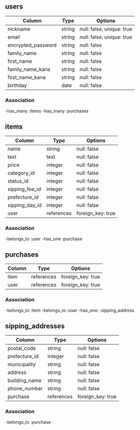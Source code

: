 ## users

|Column            |Type  |Options                  |
|------------------|------|-------------------------|
|nickname          |string|null: false, unique: true|
|email             |string|null: false, unique: true|
|encrypted_password|string|null: false              |
|family_name       |string|null: false              |
|first_name        |string|null: false              |
|family_name_kana  |string|null: false              |
|first_name_kana   |string|null: false              |
|birthday          |date  |null: false              |

### Association

-has_many :items
-has_many :purchases


## items

|Column        |Type      |Options            |
|--------------|----------|-------------------|
|name          |string    |null: false        |
|text          |text      |null: false        |
|price         |integer   |null: false        |
|category_id   |integer   |null: false        |
|status_id     |integer   |null: false        |
|sipping_fee_id|integer   |null: false        |
|prefecture_id |integer   |null: false        |
|sipping_day_id|integer   |null: false        |
|user          |references|foreign_key: true  |


### Association

-belongs_to :user
-has_one    :purchase


## purchases

|Column |Type      |Options             |
|-------|----------|--------------------|
|item   |references|foreign_key: true   |
|user   |references|foreign_key: true   |

### Association

-belongs_to :item
-belongs_to :user
-has_one:   :sipping_address


## sipping_addresses

|Column       |Type      |Options            |
|-------------|----------|-------------------|
|postal_code  |string    |null: false        |
|prefecture_id|integer   |null: false        |
|municipality |string    |null: false        |
|address      |string    |null: false        |
|building_name|string    |null: false        |
|phone_number |string    |null: false        |
|purchase     |references|foreign_key: true  |

### Association

-belongs_to :purchase